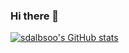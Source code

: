 ### Hi there 👋

<!--
**sdalbsoo/sdalbsoo** is a ✨ _special_ ✨ repository because its `README.md` (this file) appears on your GitHub profile.

Here are some ideas to get you started:

- 🔭 I’m currently working on ...
- 🌱 I’m currently learning ...
- 👯 I’m looking to collaborate on ...
- 🤔 I’m looking for help with ...
- 💬 Ask me about ...
- 📫 How to reach me: ...
- 😄 Pronouns: ...
- ⚡ Fun fact: ...
-->

[![sdalbsoo's GitHub stats](https://github-readme-stats.vercel.app/api?username=sdalbsoo)](https://github.com/anuraghazra/github-readme-stats)
